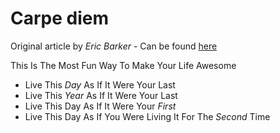 
# Carpe diem 

Original article by *Eric Barker* - Can be found [here](https://bakadesuyo.com/2024/12/carpe-diem/)

This Is The Most Fun Way To Make Your Life Awesome
- Live This *Day* As If It Were Your Last
- Live This _Year_ As If It Were Your Last
- Live This Day As If It Were Your *First*
- Live This Day As If You Were Living It For The *Second* Time